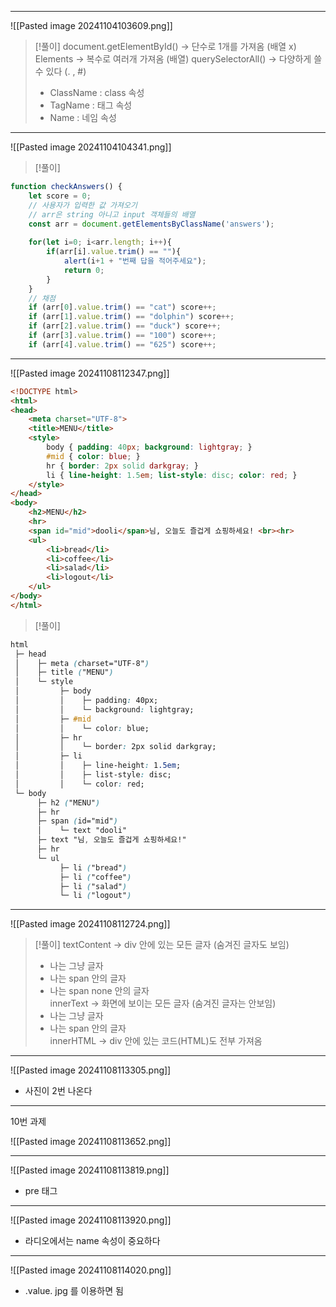 
---
![[Pasted image 20241104103609.png]]
>[!풀이]
>document.getElementById() -> 단수로 1개를 가져옴 (배열 x)
>Elements -> 복수로 여러개 가져옴 (배열)
>querySelectorAll() -> 다양하게 쓸수 있다 (. , #)
>- ClassName : class 속성
>- TagName : 태그 속성
>- Name : 네임 속성

---
![[Pasted image 20241104104341.png]]
>[!풀이]
```js
function checkAnswers() {
    let score = 0;
    // 사용자가 입력한 값 가져오기
    // arr은 string 아니고 input 객체들의 배열
    const arr = document.getElementsByClassName('answers');
  
    for(let i=0; i<arr.length; i++){
        if(arr[i].value.trim() == ""){
            alert(i+1 + "번째 답을 적어주세요");
            return 0;
        }
    }
    // 채점
    if (arr[0].value.trim() == "cat") score++;
    if (arr[1].value.trim() == "dolphin") score++;
    if (arr[2].value.trim() == "duck") score++;
    if (arr[3].value.trim() == "100") score++;
    if (arr[4].value.trim() == "625") score++;
```

---
![[Pasted image 20241108112347.png]]
```html
<!DOCTYPE html>
<html>
<head>
    <meta charset="UTF-8">
    <title>MENU</title>
    <style>
        body { padding: 40px; background: lightgray; }
        #mid { color: blue; }
        hr { border: 2px solid darkgray; }
        li { line-height: 1.5em; list-style: disc; color: red; }
    </style>
</head>
<body>
    <h2>MENU</h2>
    <hr>
    <span id="mid">dooli</span>님, 오늘도 즐겁게 쇼핑하세요! <br><hr>
    <ul>
        <li>bread</li>
        <li>coffee</li>
        <li>salad</li>
        <li>logout</li>
    </ul>
</body>
</html>
```
>[!풀이]
```css
html
 ├─ head
 │    ├─ meta (charset="UTF-8")
 │    ├─ title ("MENU")
 │    └─ style
 │         ├─ body
 │         │    ├─ padding: 40px;
 │         │    └─ background: lightgray;
 │         ├─ #mid
 │         │    └─ color: blue;
 │         ├─ hr
 │         │    └─ border: 2px solid darkgray;
 │         ├─ li
 │         │    ├─ line-height: 1.5em;
 │         │    ├─ list-style: disc;
 │         │    └─ color: red;
 └─ body
      ├─ h2 ("MENU")
      ├─ hr
      ├─ span (id="mid")
      │    └─ text "dooli"
      ├─ text "님, 오늘도 즐겁게 쇼핑하세요!"
      ├─ hr
      └─ ul
           ├─ li ("bread")
           ├─ li ("coffee")
           ├─ li ("salad")
           └─ li ("logout")

```
---
![[Pasted image 20241108112724.png]]
>[!풀이]
>textContent -> div 안에 있는 모든 글자 (숨겨진 글자도 보임)
>- 나는 그냥 글자
>- 나는 span 안의 글자
>- 나는 span none 안의 글자 <br>
>innerText -> 화면에 보이는 모든 글자 (숨겨진 글자는 안보임)
>- 나는 그냥 글자
>- 나는 span 안의 글자 <br>
>innerHTML -> div 안에 있는 코드(HTML)도 전부 가져옴

---
![[Pasted image 20241108113305.png]]
- 사진이 2번 나온다
---
10번 과제

![[Pasted image 20241108113652.png]]

---
![[Pasted image 20241108113819.png]]
- pre 태그
---
![[Pasted image 20241108113920.png]]
- 라디오에서는 name 속성이 중요하다

---
![[Pasted image 20241108114020.png]]
- .value. jpg 를 이용하면 됨